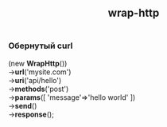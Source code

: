 <h2 style="text-align: center;"><strong>wrap-http</strong></h2>
<h3 style="text-align: left;"><br />Обернутый curl</h3>
<p>(new <strong>WrapHttp</strong>())<br />-&gt;<strong>url</strong>('mysite.com')<br />-&gt;<strong>uri</strong>('api/hello')<br />-&gt;<strong>methods</strong>('post')<br />-&gt;<strong>params</strong>([ 'message'=&gt;'hello world' ]) <br />-&gt;<strong>send</strong>() <br />-&gt;<strong>response</strong>();</p>
